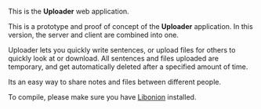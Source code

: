 This is the **Uploader** web application.

This is a prototype and proof of concept of the **Uploader** application. In
this version, the server and client are combined into one.

Uploader lets you quickly write sentences, or upload files for others to quickly
look at or download. All sentences and files uploaded are temporary, and get
automatically deleted after a specified amount of time. 

Its an easy way to share notes and files between different people.

To compile, please make sure you have [Libonion](https://github.com/davidmoreno/onion)
installed.
